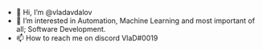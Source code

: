 - 👋 Hi, I’m @vladavdalov
- 👀 I’m interested in Automation, Machine Learning and most important of all; Software Development.
- 📫 How to reach me on discord VlaD#0019

<!---
vladavdalov/vladavdalov is a ✨ special ✨ repository because its `README.md` (this file) appears on your GitHub profile.
You can click the Preview link to take a look at your changes.
--->
